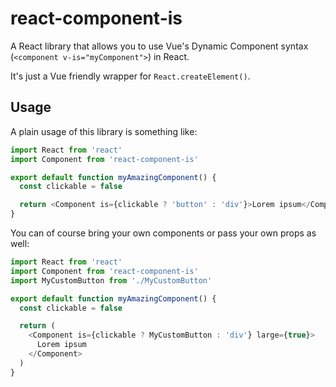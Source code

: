 # react-component-is

A React library that allows you to use Vue's Dynamic Component syntax (`<component v-is="myComponent">`) in React.

It's just a Vue friendly wrapper for `React.createElement()`.

## Usage

A plain usage of this library is something like:

```js
import React from 'react'
import Component from 'react-component-is'

export default function myAmazingComponent() {
  const clickable = false

  return <Component is={clickable ? 'button' : 'div'}>Lorem ipsum</Component>
}
```

You can of course bring your own components or pass your own props as well:

```js
import React from 'react'
import Component from 'react-component-is'
import MyCustomButton from './MyCustomButton'

export default function myAmazingComponent() {
  const clickable = false

  return (
    <Component is={clickable ? MyCustomButton : 'div'} large={true}>
      Lorem ipsum
    </Component>
  )
}
```
